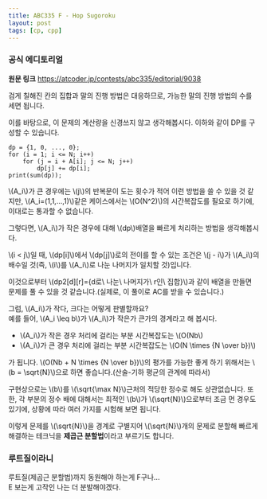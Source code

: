 ```yaml
---
title: ABC335 F - Hop Sugoroku
layout: post
tags: [cp, cpp]
---
```

### 공식 에디토리얼
**원문 링크**
<https://atcoder.jp/contests/abc335/editorial/9038>

검게 칠해진 칸의 집합과 말의 진행 방법은 대응하므로, 가능한 말의 진행 방법의 수를 세면 됩니다.

이를 바탕으로, 이 문제의 계산량을 신경쓰지 않고 생각해봅시다. 이하와 같이 DP를 구성할 수 있습니다.

```
dp = {1, 0, ..., 0};
for (i = 1; i <= N; i++)
    for (j = i + A[i]; j <= N; j++)
        dp[j] += dp[i];
print(sum(dp));
```

\\(A_i\\)가 큰 경우에는 \\(j\\)의 반복문이 도는 횟수가 적어 이런 방법을 쓸 수 있을 것 같지만, \\(A_i=(1,1,...,1)\\)같은 케이스에서는 \\(O(N^2)\\)의 시간복잡도를 필요로 하기에, 이대로는 통과할 수 없습니다.

그렇다면, \\(A_i\\)가 작은 경우에 대해 \\(dp\\)배열을 빠르게 처리하는 방법을 생각해봅시다.

\\(i < j\\)일 때, \\(dp[i]\\)에서 \\(dp[j]\\)로의 전이를 할 수 있는 조건은 \\(j - i\\)가 \\(A_i\\)의 배수일 것(즉, \\(i\\)를 \\(A_i\\)로 나눈 나머지가 일치할 것)입니다.

이것으로부터 \\(dp2[d][r]=\{d로\ 나눈\ 나머지가\ r인\ 집합\}\\)과 같이 배열을 만들면 문제를 풀 수 있을 것 같습니다.(실제로, 이 풀이로 AC를 받을 수 있습니다.)

그럼, \\(A_i\\)가 작다, 크다는 어떻게 판별할까요?  
예를 들어, \\(A_i \leq b\\)가 \\(A_i\\)가 작은가 큰가의 경계라고 해 봅시다.

- \\(A_i\\)가 작은 경우 처리에 걸리는 부분 시간복잡도는 \\(O(Nb\\)
- \\(A_i\\)가 큰 경우 처리에 걸리는 부분 시간복잡도는 \\(O(N \times {N \over b})\\)

가 됩니다. \\(O(Nb + N \times {N \over b})\\)의 평가를 가능한 좋게 하기 위해서는 \\(b = \sqrt{N}\\)으로 하면 좋습니다.(산술-기하 평균의 관계에 따라서)

구현상으로는 \\(b\\)를 \\(\sqrt{\max N}\\)근처의 적당한 정수로 해도 상관없습니다. 또한, 각 부분의 정수 배에 대해서는 최적인 \\(b\\)가 \\(\sqrt{N}\\)으로부터 조금 먼 경우도 있기에, 상황에 따라 여러 가지를 시험해 보면 됩니다.

이렇게 문제를 \\(\sqrt{N}\\)을 경계로 구별지어 \\(\sqrt{N}\\)개의 문제로 분할해 빠르게 해결하는 테크닉을 **제곱근 분할법**이라고 부르기도 합니다.

### 루트질이라니
루트질(제곱근 분할법)까지 동원해야 하는게 F구나...  
E 보는게 고작인 나는 더 분발해야겠다.